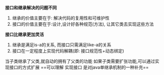 **接口和继承解决的问题不同**
1. 继承的价值主要在于: 解决代码的复用性和可维护性
2. 接口的价值主要在于:设计,设计好各种规范(方法), 让其它类去实现这些方法

**接口比继承更加灵活**
1. 继承是满足is-a的关系, 而接口只需满足like-a的关系
2. 接口在一定程度上实现代码解耦(即: 接口规范性+动态绑定)

当子类继承了父类,就自动的拥有了父类的功能
如果子类需要扩张功能,可以通过实现接口的方式扩展
==可以理解 实现接口 是对java单继承机制的一种补充==

